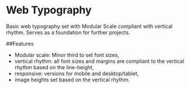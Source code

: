 # Web Typography
Basic web typography set with Modular Scale compliant with vertical rhythm. Serves as a foundation for further projects.


##Features
- Modular scale: Minor third to set font sizes,
- vertical rhythm: all font sizes and margins are compliant to the vertical rhythm based on the line-height,
- responsive: versions for mobile and desktop/tablet,
- image heights set based on the vertical rhythm.